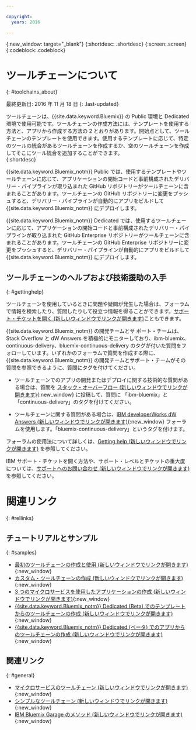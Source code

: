 ```yaml
---

copyright:
  years: 2016

---
```


{:new_window: target="_blank"}
{:shortdesc: .shortdesc}
{:screen:.screen}
{:codeblock:.codeblock}


# ツールチェーンについて    
{: #toolchains_about}  

最終更新日: 2016 年 11 月 18 日
{: .last-updated}

ツールチェーンは、{{site.data.keyword.Bluemix}} の Public 環境と Dedicated 環境で使用可能です。ツールチェーンの作成方法には、テンプレートを使用する方法と、アプリから作成する方法の 2 とおりがあります。開始点として、ツールチェーンのテンプレートを使用できます。使用するテンプレートに応じて、特定のツールの統合があるツールチェーンを作成するか、空のツールチェーンを作成してそこにツール統合を追加することができます。    
{:shortdesc}

{{site.data.keyword.Bluemix_notm}} Public では、使用するテンプレートやツールチェーンに応じて、アプリケーションの開始コードと事前構成されたデリバリー・パイプラインが取り込まれた GitHub リポジトリーがツールチェーンに含まれることがあります。ツールチェーンの GitHub リポジトリーに変更をプッシュすると、デリバリー・パイプラインが自動的にアプリをビルドして {{site.data.keyword.Bluemix_notm}} にデプロイします。 

{{site.data.keyword.Bluemix_notm}} Dedicated では、使用するツールチェーンに応じて、アプリケーションの開始コードと事前構成されたデリバリー・パイプラインが取り込まれた GitHub Enterprise リポジトリーがツールチェーンに含まれることがあります。ツールチェーンの GitHub Enterprise リポジトリーに変更をプッシュすると、デリバリー・パイプラインが自動的にアプリをビルドして {{site.data.keyword.Bluemix_notm}} にデプロイします。

## ツールチェーンのヘルプおよび技術援助の入手
 
{: #gettinghelp}

ツールチェーンを使用しているときに問題や疑問が発生した場合は、フォーラムで情報を検索したり、質問したりして役立つ情報を得ることができます。[サポート・チケットを開く (新しいウィンドウでリンクが開きます)](https://www.{DomainName}/docs/support/index.html#open-ticket)こともできます。 

{{site.data.keyword.Bluemix_notm}} の開発チームとサ
ポート・チームは、Stack Overflow と dW Answers を積極的にモニターしており、ibm-bluemix、continuous-delivery、bluemix-continuous-delivery のタグが付いた質問をフォローしています。いずれかのフォーラムで質問を作成する際に、{{site.data.keyword.Bluemix_notm}} の開発チームとサポート・チームがその質問を参照できるように、質問にタグを付けてください。

* ツールチェーンでのアプリの開発またはデプロイに関する技術的な質問がある場合は、質問を [スタック・オーバーフロー (新しいウィンドウでリンクが開きます)](http://stackoverflow.com/search?q=ibm-bluemix+continuous-delivery){:new_window} に投稿して、質問に 「ibm-bluemix」と「continuous-delivery」のタグを付けてください。

* ツールチェーンに関する質問がある場合は、[IBM developerWorks dW Answers (新しいウィンドウでリンクが開きます)](https://developer.ibm.com/answers/topics/bluemix-continuous-delivery/?smartspace=bluemix){:new_window} フォーラムを使用します。「bluemix-continuous-delivery」というタグを付けます。

フォーラムの使用法について詳しくは、[Getting help (新しいウィンドウでリンクが開きます)](https://www.{DomainName}/docs/support/index.html#getting-help) を参照してください。

IBM サポート・チケットを開く方法や、サポート・レベルとチケットの重大度については、[サポートへのお問い合わせ (新しいウィンドウでリンクが開きます)](https://www.{DomainName}/docs/support/index.html#contacting-support) を参照してください。


# 関連リンク

{: #rellinks}

## チュートリアルとサンプル
{: #samples}

* [最初のツールチェーンの作成と使用 (新しいウィンドウでリンクが開きます)](https://www.ibm.com/devops/method/tutorials/tutorial_toolchain_flow){:new_window}
* [カスタム・ツールチェーンの作成 (新しいウィンドウでリンクが開きます)](https://www.ibm.com/devops/method/tutorials/tutorial_toolchain_custom){:new_window}
* [3 つのマイクロサービスを使用したアプリケーションの作成 (新しいウィンドウでリンクが開きます)](https://www.ibm.com/devops/method/tutorials/tutorial_toolchain_microservices){:new_window}
* [{{site.data.keyword.Bluemix_notm}} Dedicated (Beta) でのテンプレートからのツールチェーンの作成 (新しいウィンドウでリンクが開きます)](https://www.ibm.com/devops/method/tutorials/tutorial_dedicated_toolchain_template_flow){:new_window}
* [{{site.data.keyword.Bluemix_notm}} Dedicated (ベータ) でのアプリからのツールチェーンの作成 (新しいウィンドウでリンクが開きます)](https://www.ibm.com/devops/method/tutorials/tutorial_dedicated_toolchain_app_flow){:new_window}

## 関連リンク

{: #general}

* [マイクロサービスのツールチェーン (新しいウィンドウでリンクが開きます)](https://www.ibm.com/devops/method/toolchains/microservices_toolchain){:new_window}
* [シンプルなツールチェーン (新しいウィンドウでリンクが開きます)](https://www.ibm.com/devops/method/toolchains/simple_toolchain){:new_window}
* [IBM Bluemix Garage のメソッド (新しいウィンドウでリンクが開きます)](https://www.ibm.com/devops/method){:new_window}

